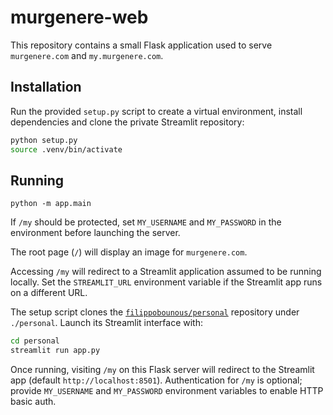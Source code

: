 # murgenere-web

This repository contains a small Flask application used to serve
`murgenere.com` and `my.murgenere.com`.

## Installation

Run the provided `setup.py` script to create a virtual environment,
install dependencies and clone the private Streamlit repository:

```bash
python setup.py
source .venv/bin/activate
```

## Running

```
python -m app.main
```

If `/my` should be protected, set `MY_USERNAME` and `MY_PASSWORD` in the
environment before launching the server.

The root page (`/`) will display an image for `murgenere.com`.

Accessing `/my` will redirect to a Streamlit application assumed to be
running locally. Set the `STREAMLIT_URL` environment variable if the
Streamlit app runs on a different URL.

The setup script clones the
[`filippobounous/personal`](https://github.com/filippobounous/personal)
repository under `./personal`. Launch its Streamlit interface with:

```bash
cd personal
streamlit run app.py
```

Once running, visiting `/my` on this Flask server will redirect to the
Streamlit app (default `http://localhost:8501`).
Authentication for `/my` is optional; provide `MY_USERNAME` and
`MY_PASSWORD` environment variables to enable HTTP basic auth.
